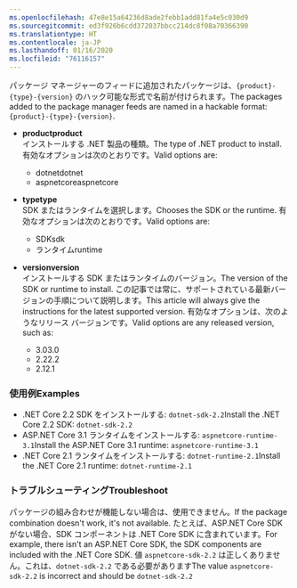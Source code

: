 ```yaml
---
ms.openlocfilehash: 47e8e15a64236d8ade2febb1add81fa4e5c030d9
ms.sourcegitcommit: ed3f926b6cdd372037bbcc214dc8f08a70366390
ms.translationtype: HT
ms.contentlocale: ja-JP
ms.lasthandoff: 01/16/2020
ms.locfileid: "76116157"
---
```


<span data-ttu-id="11a3d-101">パッケージ マネージャーのフィードに追加されたパッケージは、`{product}-{type}-{version}` のハック可能な形式で名前が付けられます。</span><span class="sxs-lookup"><span data-stu-id="11a3d-101">The packages added to the package manager feeds are named in a hackable format: `{product}-{type}-{version}`.</span></span>

- <span data-ttu-id="11a3d-102">**product**</span><span class="sxs-lookup"><span data-stu-id="11a3d-102">**product**</span></span>\
<span data-ttu-id="11a3d-103">インストールする .NET 製品の種類。</span><span class="sxs-lookup"><span data-stu-id="11a3d-103">The type of .NET product to install.</span></span> <span data-ttu-id="11a3d-104">有効なオプションは次のとおりです。</span><span class="sxs-lookup"><span data-stu-id="11a3d-104">Valid options are:</span></span>

  - <span data-ttu-id="11a3d-105">dotnet</span><span class="sxs-lookup"><span data-stu-id="11a3d-105">dotnet</span></span>
  - <span data-ttu-id="11a3d-106">aspnetcore</span><span class="sxs-lookup"><span data-stu-id="11a3d-106">aspnetcore</span></span>

- <span data-ttu-id="11a3d-107">**type**</span><span class="sxs-lookup"><span data-stu-id="11a3d-107">**type**</span></span>\
<span data-ttu-id="11a3d-108">SDK またはランタイムを選択します。</span><span class="sxs-lookup"><span data-stu-id="11a3d-108">Chooses the SDK or the runtime.</span></span> <span data-ttu-id="11a3d-109">有効なオプションは次のとおりです。</span><span class="sxs-lookup"><span data-stu-id="11a3d-109">Valid options are:</span></span>

  - <span data-ttu-id="11a3d-110">SDK</span><span class="sxs-lookup"><span data-stu-id="11a3d-110">sdk</span></span>
  - <span data-ttu-id="11a3d-111">ランタイム</span><span class="sxs-lookup"><span data-stu-id="11a3d-111">runtime</span></span>

- <span data-ttu-id="11a3d-112">**version**</span><span class="sxs-lookup"><span data-stu-id="11a3d-112">**version**</span></span>\
<span data-ttu-id="11a3d-113">インストールする SDK またはランタイムのバージョン。</span><span class="sxs-lookup"><span data-stu-id="11a3d-113">The version of the SDK or runtime to install.</span></span> <span data-ttu-id="11a3d-114">この記事では常に、サポートされている最新バージョンの手順について説明します。</span><span class="sxs-lookup"><span data-stu-id="11a3d-114">This article will always give the instructions for the latest supported version.</span></span> <span data-ttu-id="11a3d-115">有効なオプションは、次のようなリリース バージョンです。</span><span class="sxs-lookup"><span data-stu-id="11a3d-115">Valid options are any released version, such as:</span></span>

  - <span data-ttu-id="11a3d-116">3.0</span><span class="sxs-lookup"><span data-stu-id="11a3d-116">3.0</span></span>
  - <span data-ttu-id="11a3d-117">2.2</span><span class="sxs-lookup"><span data-stu-id="11a3d-117">2.2</span></span>
  - <span data-ttu-id="11a3d-118">2.1</span><span class="sxs-lookup"><span data-stu-id="11a3d-118">2.1</span></span>

### <a name="examples"></a><span data-ttu-id="11a3d-119">使用例</span><span class="sxs-lookup"><span data-stu-id="11a3d-119">Examples</span></span>

- <span data-ttu-id="11a3d-120">.NET Core 2.2 SDK をインストールする: `dotnet-sdk-2.2`</span><span class="sxs-lookup"><span data-stu-id="11a3d-120">Install the .NET Core 2.2 SDK: `dotnet-sdk-2.2`</span></span>
- <span data-ttu-id="11a3d-121">ASP.NET Core 3.1 ランタイムをインストールする: `aspnetcore-runtime-3.1`</span><span class="sxs-lookup"><span data-stu-id="11a3d-121">Install the ASP.NET Core 3.1 runtime: `aspnetcore-runtime-3.1`</span></span>
- <span data-ttu-id="11a3d-122">.NET Core 2.1 ランタイムをインストールする: `dotnet-runtime-2.1`</span><span class="sxs-lookup"><span data-stu-id="11a3d-122">Install the .NET Core 2.1 runtime: `dotnet-runtime-2.1`</span></span>

### <a name="troubleshoot"></a><span data-ttu-id="11a3d-123">トラブルシューティング</span><span class="sxs-lookup"><span data-stu-id="11a3d-123">Troubleshoot</span></span>

<span data-ttu-id="11a3d-124">パッケージの組み合わせが機能しない場合は、使用できません。</span><span class="sxs-lookup"><span data-stu-id="11a3d-124">If the package combination doesn't work, it's not available.</span></span> <span data-ttu-id="11a3d-125">たとえば、ASP.NET Core SDK がない場合、SDK コンポーネントは .NET Core SDK に含まれています。</span><span class="sxs-lookup"><span data-stu-id="11a3d-125">For example, there isn't an ASP.NET Core SDK, the SDK components are included with the .NET Core SDK.</span></span> <span data-ttu-id="11a3d-126">値 `aspnetcore-sdk-2.2` は正しくありません。これは、`dotnet-sdk-2.2` である必要があります</span><span class="sxs-lookup"><span data-stu-id="11a3d-126">The value `aspnetcore-sdk-2.2` is incorrect and should be `dotnet-sdk-2.2`</span></span>
